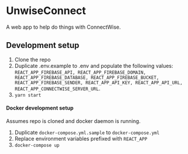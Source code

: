 # UnwiseConnect

A web app to help do things with ConnectWise.

## Development setup

1. Clone the repo
2. Duplicate .env.example to .env and populate the following values: `REACT_APP_FIREBASE_API, REACT_APP_FIREBASE_DOMAIN, REACT_APP_FIREBASE_DATABASE, REACT_APP_FIREBASE_BUCKET, REACT_APP_FIREBASE_SENDER, REACT_APP_API_KEY, REACT_APP_API_URL, REACT_APP_CONNECTWISE_SERVER_URL`.
3. `yarn start`

#### Docker development setup

Assumes repo is cloned and docker daemon is running.

1. Duplicate `docker-compose.yml.sample` to `docker-compose.yml`
1. Replace environment variables prefixed with `REACT_APP`
1. `docker-compose up`
